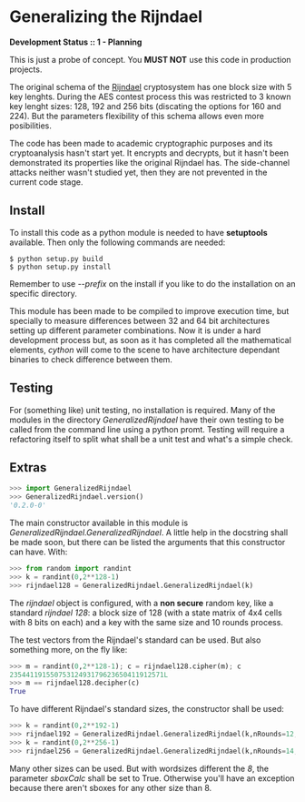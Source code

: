 Generalizing the Rijndael
=========================

**Development Status :: 1 - Planning**

This is just a probe of concept. You **MUST NOT** use this code in production projects.

The original schema of the [Rijndael](http://en.wikipedia.org/wiki/Advanced_Encryption_Standard) cryptosystem has one block size with 5 key lenghts. During the AES contest process this was restricted to 3 known key lenght sizes: 128, 192 and 256 bits (discating the options for 160 and 224). But the parameters flexibility of this schema allows even more posibilities.

The code has been made to academic cryptographic purposes and its cryptoanalysis hasn't start yet. It encrypts and decrypts, but it hasn't been demonstrated its properties like the original Rijndael has. The side-channel attacks neither wasn't studied yet, then they are not prevented in the current code stage.

Install
-------

To install this code as a python module is needed to have **setuptools** 
available. Then only the following commands are needed:

```
$ python setup.py build
$ python setup.py install
```

Remember to use *--prefix* on the install if you like to do the installation
on an specific directory.

This module has been made to be compiled to improve execution time, but 
specially to measure differences between 32 and 64 bit architectures setting
up different parameter combinations. Now it is under a hard development 
process but, as soon as it has completed all the mathematical elements, 
*cython* will come to the scene to have architecture dependant binaries to 
check difference between them.

Testing
-------

For (something like) unit testing, no installation is required. Many of the 
modules in the directory *GeneralizedRijndael* have their own testing to be 
called from the command line using a python promt. Testing will require a 
refactoring itself to split what shall be a unit test and what's a simple 
check.

Extras
------

```python
>>> import GeneralizedRijndael
>>> GeneralizedRijndael.version()
'0.2.0-0'
```

The main constructor available in this module is 
*GeneralizedRijndael.GeneralizedRijndael*. A little help in the docstring 
shall be made soon, but there can be listed the arguments that this constructor
can have. With:

```python
>>> from random import randint
>>> k = randint(0,2**128-1)
>>> rijndael128 = GeneralizedRijndael.GeneralizedRijndael(k)
```

The *rijndael* object is configured, with a **non secure** random key, like a
standard *rijndael 128*: a block size of 128 (with a state matrix of 4x4 cells
with 8 bits on each) and a key with the same size and 10 rounds process.

The test vectors from the Rijndael's standard can be used. But also something 
more, on the fly like:

```python
>>> m = randint(0,2**128-1); c = rijndael128.cipher(m); c
23544119155075312493179623650411912571L
>>> m == rijndael128.decipher(c)
True
```
To have different Rijndael's standard sizes, the constructor shall be used:

```python
>>> k = randint(0,2**192-1)
>>> rijndael192 = GeneralizedRijndael.GeneralizedRijndael(k,nRounds=12,nKeyWords=6)
>>> k = randint(0,2**256-1)
>>> rijndael256 = GeneralizedRijndael.GeneralizedRijndael(k,nRounds=14,nKeyWords=8)
```

Many other sizes can be used. But with wordsizes different the *8*, the 
parameter *sboxCalc* shall be set to True. Otherwise you'll have an exception
because there aren't sboxes for any other size than 8.
